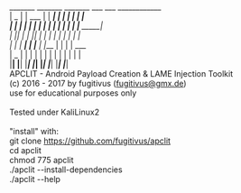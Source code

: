  _______   _______   _______   ___       ___   ____________  <br> 
|   _   | |  ___  | |   ____| |   |     |   | |            | <br>
|  | |  | | |   | | |  |      |   |     |   | |__     _____| <br>
|  |_|  | | |___| | |  |      |   |     |   |    |   |       <br>
|       | |    ___| |  |____  |   |___  |   |    |   |  ___  <br>
|   _   | |   |     |       | |       | |   |    |   | |   | <br>
|__| |__| |___|     |_______| |_______| |___|    |___| |___| <br>
 APCLIT - Android Payload Creation & LAME Injection Toolkit  <br>
     (c) 2016 - 2017 by fugitivus (fugitivus@gmx.de)         <br>
            use for educational purposes only                <br>
<br>
Tested under KaliLinux2<br>
<br>
"install" with:<br>
git clone https://github.com/fugitivus/apclit<br>
cd apclit<br>
chmod 775 apclit<br>
./apclit --install-dependencies<br>
./apclit --help<br>
